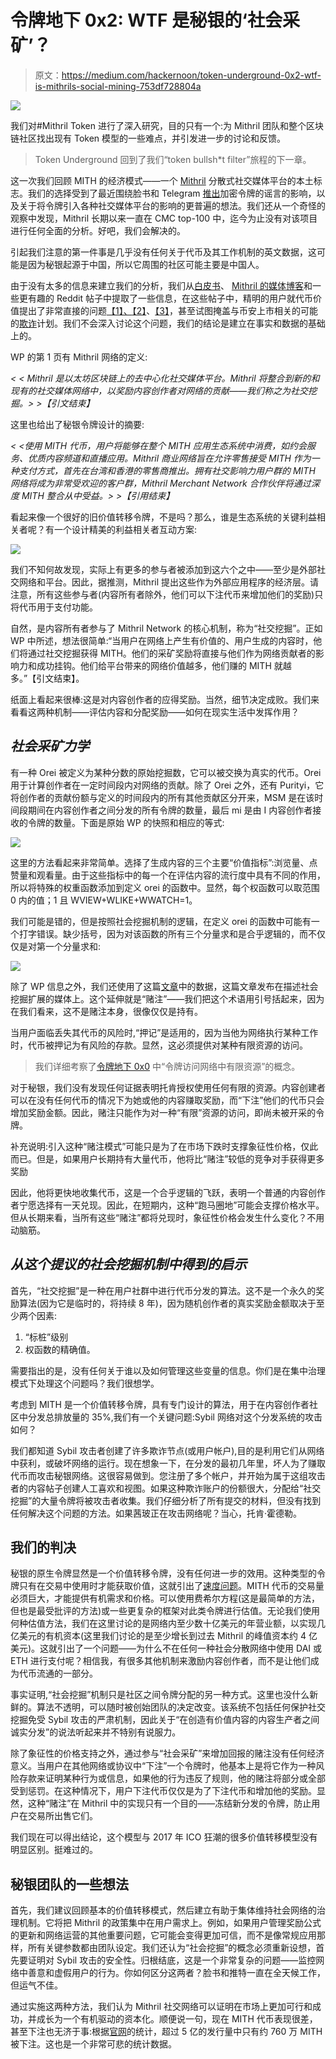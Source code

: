 # 令牌地下 0x2: WTF 是秘银的‘社会采矿’？

> 原文：<https://medium.com/hackernoon/token-underground-0x2-wtf-is-mithrils-social-mining-753df728804a>

![](img/57ae07f6dc4f32aaf8b0ed167a8562fa.png)

我们对#Mithril Token 进行了深入研究，目的只有一个:为 Mithril 团队和整个区块链社区找出现有 Token 模型的一些难点，并引发进一步的讨论和反馈。

> Token Underground 回到了我们“token bullsh*t filter”旅程的下一章。

这一次我们回顾 MITH 的经济模式——一个 [Mithril](https://mith.io/en-US) 分散式社交媒体平台的本土标志。我们的选择受到了最近围绕脸书和 Telegram [推出](https://www.nytimes.com/2019/02/28/technology/cryptocurrency-facebook-telegram.html)加密令牌的谣言的影响，以及关于将令牌引入各种社交媒体平台的影响的更普遍的想法。我们还从一个奇怪的观察中发现，Mithril 长期以来一直在 CMC top-100 中，迄今为止没有对该项目进行任何全面的分析。好吧，我们会解决的。

引起我们注意的第一件事是几乎没有任何关于代币及其工作机制的英文数据，这可能是因为秘银起源于中国，所以它周围的社区可能主要是中国人。

由于没有太多的信息来建立我们的分析，我们从[白皮书](https://mith.io/img/en-US/whitepaper.pdf)、 [Mithril 的媒体博客](https://medium.com/mithriltoken)和一些更有趣的 Reddit 帖子中提取了一些信息，在这些帖子中，精明的用户就代币价值提出了非常直接的问题[【1】、](https://www.reddit.com/r/CryptoCurrency/comments/9y8f3p/mithril_is_a_terrible_fucking_idea/)[【2】](https://www.reddit.com/r/MithrilToken/comments/94ayd5/mithril_token/)、[【3】](https://www.reddit.com/r/MithrilToken/comments/a4ih6w/why_should_we_buy_mithril/)，甚至试图掩盖与币安上市相关的可能的[欺诈](https://www.reddit.com/r/MithrilToken/comments/923j0v/mithril_caught_cheating_in_the_binance_vote/)计划。我们不会深入讨论这个问题，我们的结论是建立在事实和数据的基础上的。

WP 的第 1 页有 Mithril 网络的定义:

*< < Mithril 是以太坊区块链上的去中心化社交媒体平台。Mithril 将整合到新的和现有的社交媒体网络中，以奖励内容创作者对网络的贡献——我们称之为社交挖掘。> >【引文结束】*

这里也给出了秘银令牌设计的摘要:

*< <使用 MITH 代币，用户将能够在整个 MITH 应用生态系统中消费，如约会服务、优质内容频道和直播应用。Mithril 商业网络旨在允许零售接受 MITH 作为一种支付方式，首先在台湾和香港的零售商推出。拥有社交影响力用户群的 MITH 网络将成为非常受欢迎的客户群，Mithril Merchant Network 合作伙伴将通过深度 MITH 整合从中受益。> >【引用结束】*

看起来像一个很好的旧价值转移令牌，不是吗？那么，谁是生态系统的关键利益相关者呢？有一个设计精美的利益相关者互动方案:

![](img/c222db2b5108ca34318023a3a2a14e6d.png)

我们不知何故发现，实际上有更多的参与者被添加到这六个之中——至少是外部社交网络和平台。因此，据推测，Mithril 提出这些作为外部应用程序的经济层。请注意，所有这些参与者(内容所有者除外，他们可以下注代币来增加他们的奖励)只将代币用于支付功能。

自然，是内容所有者参与了 Mithril Network 的核心机制，称为“社交挖掘”。正如 WP 中所述，想法很简单:“当用户在网络上产生有价值的、用户生成的内容时，他们将通过社交挖掘获得 MITH。他们的采矿奖励将直接与他们作为网络贡献者的影响力和成功挂钩。他们给平台带来的网络价值越多，他们赚的 MITH 就越多。”【引文结束】。

纸面上看起来很棒:这是对内容创作者的应得奖励。当然，细节决定成败。我们来看看这两种机制——评估内容和分配奖励——如何在现实生活中发挥作用？

## *社会采矿力学*

有一种 Orei 被定义为某种分数的原始挖掘数，它可以被交换为真实的代币。Orei 用于计算创作者在一定时间段内对网络的贡献。除了 Orei 之外，还有 Purityi，它将创作者的贡献份额与定义的时间段内的所有其他贡献区分开来，MSM 是在该时间段期间在内容创作者之间分发的所有令牌的数量，最后 mi 是由 I 内容创作者接收的令牌的数量。下面是原始 WP 的快照和相应的等式:

![](img/0d31a06c0fdf7a9b2171fc18f771d789.png)

这里的方法看起来非常简单。选择了生成内容的三个主要“价值指标”:浏览量、点赞量和观看量。由于这些指标中的每一个在评估内容的流行度中具有不同的作用，所以将特殊的权重函数添加到定义 orei 的函数中。显然，每个权函数可以取范围 0 内的值；1 且 WVIEW+WLIKE+WWATCH=1。

我们可能是错的，但是按照社会挖掘机制的逻辑，在定义 orei 的函数中可能有一个打字错误。缺少括号，因为对该函数的所有三个分量求和是合乎逻辑的，而不仅仅是对第一个分量求和:

![](img/fd575f3c82daa8ebc63c400a43fdd027.png)

除了 WP 信息之外，我们还使用了这篇[文章](/mithriltoken/user-says-staking-really-works-f75ea83a2fff)中的数据，这篇文章发布在描述社会挖掘扩展的媒体上。这个延伸就是“赌注”——我们把这个术语用引号括起来，因为在我们看来，这不是赌注本身，很像仅仅是持有。

当用户面临丢失其代币的风险时,“押记”是适用的，因为当他为网络执行某种工作时，代币被押记为有风险的存款。显然，这必须提供对某种有限资源的访问。

> 我们详细考察了[令牌地下 0x0](https://www.technomads.wtf/blog/the-token-underground-0x0-the-great-brain-fog-and-the-fresh-start) 中“令牌访问网络中有限资源”的概念。

对于秘银，我们没有发现任何证据表明托肯授权使用任何有限的资源。内容创建者可以在没有任何代币的情况下为她或他的内容赚取奖励，而“下注”他们的代币只会增加奖励金额。因此，赌注只能作为对一种“有限”资源的访问，即尚未被开采的令牌。

补充说明:引入这种“赌注模式”可能只是为了在市场下跌时支撑象征性价格，仅此而已。但是，如果用户长期持有大量代币，他将比“赌注”较低的竞争对手获得更多奖励

因此，他将更快地收集代币，这是一个合乎逻辑的飞跃，表明一个普通的内容创作者宁愿选择有一天兑现。因此，在短期内，这种“跑马圈地”可能会支撑价格水平。但从长期来看，当所有这些“赌注”都将兑现时，象征性价格会发生什么变化？不用动脑筋。

## *从这个提议的社会挖掘机制中得到的启示*

首先，“社交挖掘”是一种在用户社群中进行代币分发的算法。这不是一个永久的奖励算法(因为它是临时的，将持续 8 年)，因为随机创作者的真实奖励金额取决于至少两个因素:

1.  “标桩”级别
2.  权函数的精确值。

需要指出的是，没有任何关于谁以及如何管理这些变量的信息。你们是在集中治理模式下处理这个问题吗？我们很想学。

考虑到 MITH 是一个价值转移令牌，具有专门设计的算法，用于在内容创作者社区中分发总排放量的 35%,我们有一个关键问题:Sybil 网络对这个分发系统的攻击如何？

我们都知道 Sybil 攻击者创建了许多欺诈节点(或用户帐户),目的是利用它们从网络中获利，或破坏网络的运行。现在想象一下，在分发的最初几年里，坏人为了赚取代币而攻击秘银网络。这很容易做到。您注册了多个帐户，并开始为属于这组攻击者的内容帖子创建人工喜欢和视图。如果这种欺诈账户的份额很大，分配给“社交挖掘”的大量令牌将被攻击者收集。我们仔细分析了所有提交的材料，但没有找到任何解决这个问题的方法。如果茜玻正在攻击网络呢？当心，托肯·霍德勒。

## **我们的判决**

秘银的原生令牌显然是一个价值转移令牌，没有任何进一步的效用。这种类型的令牌只有在交易中使用时才能获取价值，这就引出了[速度问题](https://www.coindesk.com/blockchain-token-velocity-problem)。MITH 代币的交易量必须巨大，才能提供有机需求和价格。可以使用费希尔方程(这是最简单的方法，但也是最受批评的方法)或一些更复杂的框架对此类令牌进行估值。无论我们使用何种估值方法，我们在这里讨论的是网络内至少数十亿美元的年营业额，以实现几亿美元的有机资本(这里我们讨论的是至少增长到过去 Mithril 的峰值资本约 4 亿美元)。这就引出了一个问题——为什么不在任何一种社会分散网络中使用 DAI 或 ETH 进行支付呢？相信我，有很多其他机制来激励内容创作者，而不是让他们成为代币流通的一部分。

事实证明,“社会挖掘”机制只是社区之间令牌分配的另一种方式。这里也没什么新鲜的。算法不透明，可以随时被创始团队的决定改变。该系统不包括任何保护社交挖掘免受 Sybil 攻击的严肃机制，因此关于“在创造有价值内容的内容生产者之间诚实分发”的说法听起来并不特别有说服力。

除了象征性的价格支持之外，通过参与“社会采矿”来增加回报的赌注没有任何经济意义。当用户在其他网络或协议中“下注”一个令牌时，他基本上是将它作为一种风险存款来证明某种行为或信息，如果他的行为违反了规则，他的赌注将部分或全部受到惩罚。在这种情况下，用户下注代币仅仅是为了下注代币和增加他的奖励。显然，这种“赌注”在 Mithril 中的实现只有一个目的——冻结新分发的令牌，防止用户在交易所出售它们。

我们现在可以得出结论，这个模型与 2017 年 ICO 狂潮的很多价值转移模型没有明显区别。挺难过的。

## **秘银团队的一些想法**

首先，我们建议回顾基本的价值转移模式，然后建立有助于集体维持社会网络的治理机制。它将把 Mithril 的政策集中在用户需求上。例如，如果用户管理奖励公式的更新和网络运营的其他重要问题，它可能会变得更加可信，而不是像常规应用那样，所有关键参数都由团队设定。我们还认为“社会挖掘”的概念必须重新设想，首先要证明对 Sybil 攻击的安全性。归根结底，这是一个非常复杂的问题——监控网络中善意和虚假用户的行为。你如何区分这两者？脸书和推特一直在全天候工作，但运气不佳。

通过实施这两种方法，我们认为 Mithril 社交网络可以证明在市场上更加可行和成功，并成长为一个有机驱动的资本化。顺便说一句，现在 MITH 代币表现很差，甚至下注也无济于事:根据[官网](https://mith.io/en-US/)的统计，超过 5 亿的发行量中只有约 760 万 MITH 被下注。这也是一个非常可悲的统计数据。